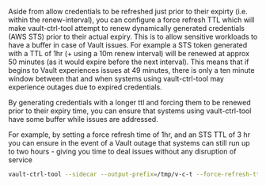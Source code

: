 Aside from allow credentials to be refreshed just prior to their expirty (i.e. within the renew-interval), you can configure a
force refresh TTL which will make vault-ctrl-tool attempt to renew dynamically generated credentials (AWS STS) prior to their actual expiry.
This is to allow sensitive workloads to have a buffer in case of Vault issues. For example a STS token generated with a TTL of 1hr (+ using a 10m renew interval)
will be renewed at approx 50 minutes (as it would expire before the next interval). This means that if begins to Vault experiences issues at 49 minutes, there is only a
ten minute window between that and when systems using vault-ctrl-tool may experience outages due to expired credentials.

By generating credentials with a longer ttl and forcing them to be renewed prior to their expiry time, you can ensure that systems using vault-ctrl-tool have some buffer while issues are addressed.

For example, by setting a force refresh time of 1hr, and an STS TTL of 3 hr you can ensure in the event of a Vault outage that systems can still run up to two hours - giving you time to deal issues
without any disruption of service 

```bash
vault-ctrl-tool --sidecar --output-prefix=/tmp/v-c-t --force-refresh-ttl=60m --renew-interval=10m --sts-ttl=3h
```